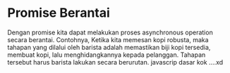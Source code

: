 # Promise Berantai

Dengan promise kita dapat melakukan proses asynchronous operation secara berantai. Contohnya, Ketika kita memesan kopi robusta, maka tahapan yang dilalui oleh barista adalah memastikan biji kopi tersedia, membuat kopi, lalu menghidangkannya kepada pelanggan. Tahapan tersebut harus barista lakukan secara berurutan.
javascrip dasar kok ....xd
